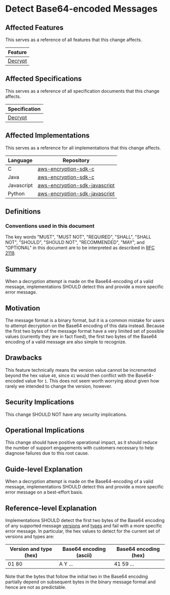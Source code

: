 [//]: # "Copyright Amazon.com Inc. or its affiliates. All Rights Reserved."
[//]: # "SPDX-License-Identifier: CC-BY-SA-4.0"

# Detect Base64-encoded Messages

## Affected Features

This serves as a reference of all features that this change affects.

| Feature                                                                                                                                     |
| ------------------------------------------------------------------------------------------------------------------------------------------- |
| [Decrypt](https://github.com/awslabs/aws-encryption-sdk-specification/blob/623992d999db0b309d8a8adbd664f0d72feee813/client-apis/decrypt.md) |

## Affected Specifications

This serves as a reference of all specification documents that this change affects.

| Specification                           |
| --------------------------------------- |
| [Decrypt](../../client-apis/decrypt.md) |

## Affected Implementations

This serves as a reference for all implementations that this change affects.

| Language   | Repository                                                                            |
| ---------- | ------------------------------------------------------------------------------------- |
| C          | [aws-encryption-sdk-c](https://github.com/aws/aws-encryption-sdk-c)                   |
| Java       | [aws-encryption-sdk-c](https://github.com/aws/aws-encryption-sdk-java)                |
| Javascript | [aws-encryption-sdk-javascript](https://github.com/aws/aws-encryption-sdk-javascript) |
| Python     | [aws-encryption-sdk-javascript](https://github.com/aws/aws-encryption-sdk-python)     |

## Definitions

### Conventions used in this document

The key words "MUST", "MUST NOT", "REQUIRED", "SHALL", "SHALL NOT", "SHOULD", "SHOULD NOT", "RECOMMENDED", "MAY", and "OPTIONAL"
in this document are to be interpreted as described in [RFC 2119](https://tools.ietf.org/html/rfc2119).

## Summary

When a decryption attempt is made on the Base64-encoding of a valid message,
implementations SHOULD detect this and provide a more specific error message.

## Motivation

The message format is a binary format, but it is a common mistake for users to attempt decryption on the Base64 encoding of this data instead.
Because the first two bytes of the message format have a very limited set of possible values
(currently they are in fact fixed),
the first two bytes of the Base64 encoding of a valid message are also simple to recognize.

## Drawbacks

This feature technically means the version value
cannot be incremented beyond the hex value `40`,
since `41` would then conflict with the Base64-encoded value for `1`.
This does not seem worth worrying about
given how rarely we intended to change the version, however.

## Security Implications

This change SHOULD NOT have any security implications.

## Operational Implications

This change should have positive operational impact,
as it should reduce the number of support engagements with customers
necessary to help diagnose failures due to this root cause.

## Guide-level Explanation

When a decryption attempt is made on the Base64-encoding of a valid message,
implementations SHOULD detect this and provide a more specific error message on a best-effort basis.

## Reference-level Explanation

Implementations SHOULD detect the first two bytes of the Base64 encoding of any supported message [versions](../data-format/message-header.md#version-1)
and [types](../data-format/message-header.md#type)
and fail with a more specific error message.
In particular, the hex values to detect for the current set of versions and types are:

| Version and type (hex) | Base64 encoding (ascii) | Base64 encoding (hex) |
| ---------------------- | ----------------------- | --------------------- |
| 01 80                  | A Y ...                 | 41 59 ...             |

Note that the bytes that follow the initial two in the Base64 encoding
partially depend on subsequent bytes in the binary message format
and hence are not as predictable.
